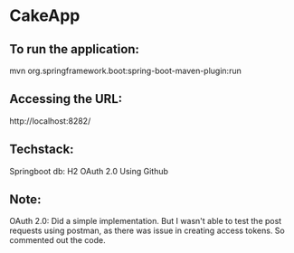 # CakeApp

To run the application:
------------------------
mvn org.springframework.boot:spring-boot-maven-plugin:run

Accessing the URL:
------------------
http://localhost:8282/

Techstack:
---------
Springboot
db: H2
OAuth 2.0 Using Github

Note:
----
OAuth 2.0:
Did a simple implementation. 
But I wasn't able to test the post requests using postman, as there was issue in creating 
access tokens. So commented out the code.
